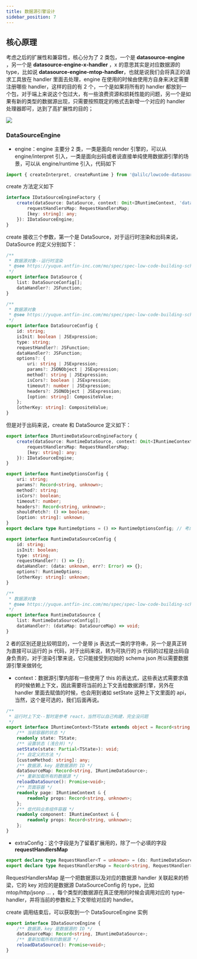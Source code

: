 ```yaml
---
title: 数据源引擎设计
sidebar_position: 7
---
```

## 核心原理

考虑之后的扩展性和兼容性，核心分为了 2 类包，一个是 **datasource-engine** ，另一个是 **datasource-engine-x-handler** ，x 的意思其实是对应数据源的 type，比如说 **datasource-engine-mtop-handler**，也就是说我们会将真正的请求工具放在 handler 里面去处理，engine 在使用的时候由使用方自身来决定需要注册哪些 handler，这样的目的有 2 个，一个是如果将所有的 handler 都放到一个包，对于端上来说这个包过大，有一些浪费资源和损耗性能的问题，另一个是如果有新的类型的数据源出现，只需要按照既定的格式去新增一个对应的 handler 处理器即可，达到了高扩展性的目的；

![](https://img.alicdn.com/imgextra/i3/O1CN011ep9No2ACzrgzgtk0_!!6000000008168-2-tps-720-370.png)

### DataSourceEngine

- engine：engine 主要分 2 类，一类是面向 render 引擎的，可以从 engine/interpret 引入，一类是面向出码或者说直接单纯使用数据源引擎的场景，可以从 engine/runtime 引入，代码如下

```typescript
import { createInterpret, createRuntime } from '@alilc/lowcode-datasource-engine';
```

create 方法定义如下

```typescript
interface IDataSourceEngineFactory {
    create(dataSource: DataSource, context: Omit<IRuntimeContext, 'dataSourceMap' | 'reloadDataSource'>, extraConfig?: {
        requestHandlersMap: RequestHandlersMap;
        [key: string]: any;
    }): IDataSourceEngine;
}
```

create 接收三个参数，第一个是 DataSource，对于运行时渲染和出码来说，DataSource 的定义分别如下：

```typescript
/**
 * 数据源对象--运行时渲染
 * @see https://yuque.antfin-inc.com/mo/spec/spec-low-code-building-schema#XMeF5
 */
export interface DataSource {
    list: DataSourceConfig[];
    dataHandler?: JSFunction;
}

/**
 * 数据源对象
 * @see https://yuque.antfin-inc.com/mo/spec/spec-low-code-building-schema#XMeF5
 */
export interface DataSourceConfig {
    id: string;
    isInit: boolean | JSExpression;
    type: string;
    requestHandler?: JSFunction;
    dataHandler?: JSFunction;
    options?: {
        uri: string | JSExpression;
        params?: JSONObject | JSExpression;
        method?: string | JSExpression;
        isCors?: boolean | JSExpression;
        timeout?: number | JSExpression;
        headers?: JSONObject | JSExpression;
        [option: string]: CompositeValue;
    };
    [otherKey: string]: CompositeValue;
}
```

但是对于出码来说，create 和 DataSource 定义如下：

```typescript
export interface IRuntimeDataSourceEngineFactory {
    create(dataSource: RuntimeDataSource, context: Omit<IRuntimeContext, 'dataSourceMap' | 'reloadDataSource'>, extraConfig?: {
        requestHandlersMap: RequestHandlersMap;
        [key: string]: any;
    }): IDataSourceEngine;
}

export interface RuntimeOptionsConfig {
    uri: string;
    params?: Record<string, unknown>;
    method?: string;
    isCors?: boolean;
    timeout?: number;
    headers?: Record<string, unknown>;
    shouldFetch?: () => boolean;
    [option: string]: unknown;
}
export declare type RuntimeOptions = () => RuntimeOptionsConfig; // 考虑需要动态获取值的情况，这里在运行时会真正的转为一个 function

export interface RuntimeDataSourceConfig {
    id: string;
    isInit: boolean;
    type: string;
    requestHandler?: () => {};
    dataHandler: (data: unknown, err?: Error) => {};
    options?: RuntimeOptions;
    [otherKey: string]: unknown;
}

/**
 * 数据源对象
 * @see https://yuque.antfin-inc.com/mo/spec/spec-low-code-building-schema#XMeF5
 */
export interface RuntimeDataSource {
    list: RuntimeDataSourceConfig[];
    dataHandler?: (dataMap: DataSourceMap) => void;
}
```

2 者的区别还是比较明显的，一个是带 js 表达式一类的字符串，另一个是真正转为直接可以运行的 js 代码，对于出码来说，转为可执行的 js 代码的过程是出码自身负责的，对于渲染引擎来说，它只能接受到初始的 schema json 所以需要数据源引擎来做转化

- context：数据源引擎内部有一些使用了 this 的表达式，这些表达式需要求值的时候依赖上下文，因此需要将当前的上下文丢给数据源引擎，另外在 handler 里面去赋值的时候，也会用到诸如 setState 这种上下文里面的 api，当然，这个是可选的，我们后面再说。

```typescript
/**
 * 运行时上下文--暂时是参考 react，当然可以自己构建，完全没问题
 */
export interface IRuntimeContext<TState extends object = Record<string, unknown>> {
    /** 当前容器的状态 */
    readonly state: TState;
    /** 设置状态 (浅合并) */
    setState(state: Partial<TState>): void;
    /** 自定义的方法 */
    [customMethod: string]: any;
    /** 数据源，key 是数据源的 ID */
    dataSourceMap: Record<string, IRuntimeDataSource>;
    /** 重新加载所有的数据源 */
    reloadDataSource(): Promise<void>;
    /** 页面容器 */
    readonly page: IRuntimeContext & {
        readonly props: Record<string, unknown>;
    };
    /** 低代码业务组件容器 */
    readonly component: IRuntimeContext & {
        readonly props: Record<string, unknown>;
    };
}
```

- extraConfig：这个字段是为了留着扩展用的，除了一个必填的字段 **requestHandlersMap**

```typescript
export declare type RequestHandler<T = unknown> = (ds: RuntimeDataSourceConfig, context: IRuntimeContext) => Promise<RequestResult<T>>;
export declare type RequestHandlersMap = Record<string, RequestHandler>;
```

RequestHandlersMap 是一个把数据源以及对应的数据源 handler 关联起来的桥梁，它的 key 对应的是数据源 DataSourceConfig 的 type，比如 mtop/http/jsonp ... ，每个类型的数据源在真正使用的时候会调用对应的 type-handler，并将当前的参数和上下文带给对应的 handler。

create 调用结束后，可以获取到一个 DataSourceEngine 实例

```typescript
export interface IDataSourceEngine {
    /** 数据源，key 是数据源的 ID */
    dataSourceMap: Record<string, IRuntimeDataSource>;
    /** 重新加载所有的数据源 */
    reloadDataSource(): Promise<void>;
}
```

